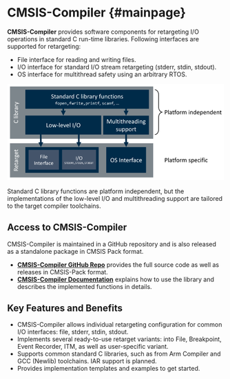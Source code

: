 # CMSIS-Compiler {#mainpage}

**CMSIS-Compiler** provides software components for retargeting I/O operations in standard C run-time libraries. Following interfaces are supported for retargeting:

- File interface for reading and writing files.
- I/O interface for standard I/O stream retargeting (stderr, stdin, stdout).
- OS interface for multithread safety using an arbitrary RTOS.

![Overview of CMSIS-Compiler](./images/cmsis_compiler_overview.png)

Standard C library functions are platform independent, but the implementations of the low-level I/O and multithreading support are tailored to the target compiler toolchains.

## Access to CMSIS-Compiler

CMSIS-Compiler is maintained in a GitHub repository and is also released as a standalone package in CMSIS Pack format.

- [**CMSIS-Compiler GitHub Repo**](https://github.com/Arm-Software/CMSIS-Compiler) provides the full source code as well as releases in CMSIS-Pack format.
- [**CMSIS-Compiler Documentation**](https://arm-software.github.io/CMSIS-Compiler/latest/) explains how to use the library and describes the implemented functions in details.

## Key Features and Benefits

- CMSIS-Compiler allows individual retargeting configuration for common I/O interfaces: file, stderr, stdin, stdout.
- Implements several ready-to-use retarget variants: into File, Breakpoint, Event Recorder, ITM, as well as user-specific variant.
- Supports common standard C libraries, such as from Arm Compiler and GCC (Newlib) toolchains. IAR support is planned.
- Provides implementation templates and examples to get started.
